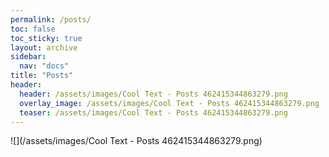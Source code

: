 ```yaml
---
permalink: /posts/
toc: false
toc_sticky: true
layout: archive
sidebar:
  nav: "docs"
title: "Posts"
header:
  header: /assets/images/Cool Text - Posts 462415344863279.png
  overlay_image: /assets/images/Cool Text - Posts 462415344863279.png
  teaser: /assets/images/Cool Text - Posts 462415344863279.png
---
```


![](/assets/images/Cool Text - Posts 462415344863279.png)
